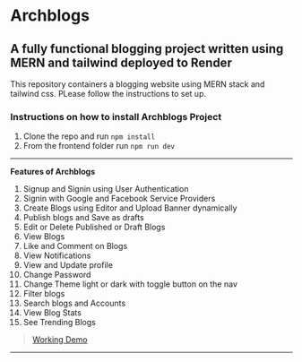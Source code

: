 # Archblogs

## A fully functional blogging project written using MERN and tailwind deployed to Render

This repository containers a blogging website using MERN stack and tailwind css. PLease follow the instructions to set up. 

### Instructions on how to install Archblogs Project

1. Clone the repo and run ``npm install``
2. From the frontend folder run ``npm run dev``

---

**Features of Archblogs**

1. Signup and Signin using User Authentication
2. Signin with Google and Facebook Service Providers
3. Create Blogs using Editor and Upload Banner dynamically
4. Publish blogs and Save as drafts
5. Edit or Delete Published or Draft Blogs
6. View Blogs
7. Like and Comment on Blogs
8. View Notifications
9. View and Update profile
10. Change Password
11. Change Theme light or dark with toggle button on the nav
12. Filter blogs
13. Search blogs and Accounts
14. View Blog Stats
15. See Trending Blogs

>[Working Demo](https://archblogs-frontend.onrender.com/)


---
